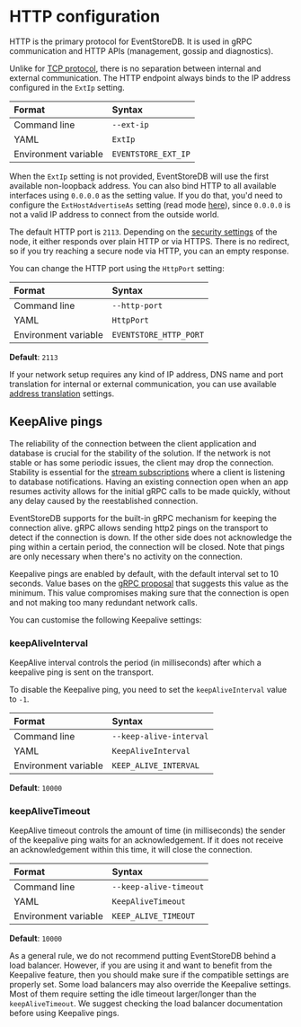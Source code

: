 # HTTP configuration

HTTP is the primary protocol for EventStoreDB. It is used in gRPC communication and HTTP APIs (management, gossip and diagnostics).

Unlike for [TCP protocol](./tcp.md), there is no separation between internal and external communication. The HTTP endpoint always binds to the IP address configured in the `ExtIp` setting.

| Format               | Syntax |
| :------------------- | :----- |
| Command line         | `--ext-ip` |
| YAML                 | `ExtIp` |
| Environment variable | `EVENTSTORE_EXT_IP` |

When the `ExtIp` setting is not provided, EventStoreDB will use the first available non-loopback address. You can also bind HTTP to all available interfaces using `0.0.0.0` as the setting value. If you do that, you'd need to configure the `ExtHostAdvertiseAs` setting (read mode [here](./nat.md)), since `0.0.0.0` is not a valid IP address to connect from the outside world.

The default HTTP port is `2113`. Depending on the [security settings](../security/) of the node, it either responds over plain HTTP or via HTTPS. There is no redirect, so if you try reaching a secure node via HTTP, you can an empty response.

You can change the HTTP port using the `HttpPort` setting:

| Format               | Syntax |
| :------------------- | :----- |
| Command line         | `--http-port` |
| YAML                 | `HttpPort` |
| Environment variable | `EVENTSTORE_HTTP_PORT` |

**Default**: `2113`

If your network setup requires any kind of IP address, DNS name and port translation for internal or external communication, you can use available [address translation](./nat.md) settings.

## KeepAlive pings

The reliability of the connection between the client application and database is crucial for the stability of the solution. If the network is not stable or has some periodic issues, the client may drop the connection. Stability is essential for the [stream subscriptions](/docs/clients/grpc/subscribing-to-streams/README.md) where a client is listening to database notifications. Having an existing connection open when an app resumes activity allows for the initial gRPC calls to be made quickly, without any delay caused by the reestablished connection.

EventStoreDB supports for the built-in gRPC mechanism for keeping the connection alive. gRPC allows sending http2 pings on the transport to detect if the connection is down. If the other side does not acknowledge the ping within a certain period, the connection will be closed. Note that pings are only necessary when there's no activity on the connection.

Keepalive pings are enabled by default, with the default interval set to 10 seconds. Value bases on the [gRPC proposal](https://github.com/grpc/proposal/blob/master/A8-client-side-keepalive.md#extending-for-basic-health-checking) that suggests this value as the minimum. This value compromises making sure that the connection is open and not making too many redundant network calls. 

You can customise the following Keepalive settings:

### keepAliveInterval

KeepAlive interval controls the period (in milliseconds) after which a keepalive ping is sent on the transport.

To disable the Keepalive ping, you need to set the `keepAliveInterval` value to `-1`.

| Format               | Syntax |
| :------------------- | :----- |
| Command line         | `--keep-alive-interval` |
| YAML                 | `KeepAliveInterval` |
| Environment variable | `KEEP_ALIVE_INTERVAL` |

**Default**: `10000`

### keepAliveTimeout

KeepAlive timeout controls the amount of time (in milliseconds) the sender of the keepalive ping waits for an acknowledgement. If it does not receive an acknowledgement within this time, it will close the connection.

| Format               | Syntax |
| :------------------- | :----- |
| Command line         | `--keep-alive-timeout` |
| YAML                 | `KeepAliveTimeout` |
| Environment variable | `KEEP_ALIVE_TIMEOUT` |

**Default**: `10000`

As a general rule, we do not recommend putting EventStoreDB behind a load balancer. However, if you are using it and want to benefit from the Keepalive feature, then you should make sure if the compatible settings are properly set. Some load balancers may also override the Keepalive settings. Most of them require setting the idle timeout larger/longer than the `keepAliveTimeout`. We suggest checking the load balancer documentation before using Keepalive pings. 